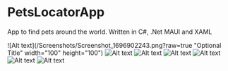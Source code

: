 # PetsLocatorApp

App to find pets around the world.
Written in C#, .Net MAUI and XAML

![Alt text](/Screenshots/Screenshot_1696902243.png?raw=true "Optional Title" width="100" height="100")
![Alt text](/Screenshots/Screenshot_1696902660.png?raw=true "Optional Title")
![Alt text](/Screenshots/Screenshot_1696902700.png?raw=true "Optional Title")
![Alt text](/Screenshots/Screenshot_1696902724.png?raw=true "Optional Title")
![Alt text](/Screenshots/Screenshot_1696902761.png?raw=true "Optional Title")
![Alt text](/Screenshots/Screenshot_1696903336.png?raw=true "Optional Title")
![Alt text](/Screenshots/Screenshot_1696903552.png?raw=true "Optional Title")
